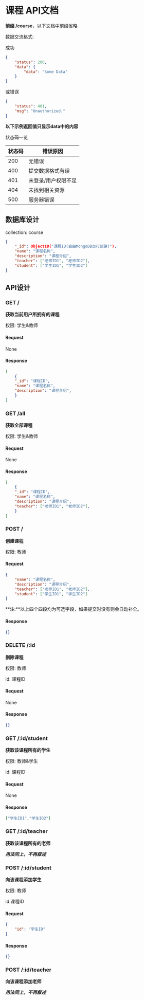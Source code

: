 # 课程 API文档

**前缀 /course**，以下文档中前缀省略

数据交流格式:

成功

```json
{
    "status": 200,
    "data": {
        "data": "Some Data"
    }
}
```

或错误

```json
{
    "status": 401,
    "msg": "Unauthorized."
}
```



**以下示例返回值只显示data中的内容**



状态码一览

| 状态码 | 错误原因            |
| ------ | ------------------- |
| 200    | 无错误              |
| 400    | 提交数据格式有误    |
| 401    | 未登录/用户权限不足 |
| 404    | 未找到相关资源      |
| 500    | 服务器错误          |



## 数据库设计

collection: course

```json
{
    "_id": ObjectID("课程ID(会由MongoDB自行创建)"),
    "name": "课程名称",
    "description": "课程介绍",
    "teacher": ["老师ID1", "老师ID2"],
	"student": ["学生ID1", "学生ID2"]
}
```



## API设计

### GET /

**获取当前用户所拥有的课程**

权限: 学生&教师



#### Request

None

#### Response

```json
[
    {
    "_id": "课程ID",
    "name": "课程名称",
    "description": "课程介绍",
	}
]
```



### GET /all

**获取全部课程**

权限: 学生&教师

#### Request

None

#### Response

```json
[
    {
    "_id": "课程ID",
    "name": "课程名称",
    "description": "课程介绍",
    "teacher": ["老师ID1", "老师ID2"],
	}
]
```



### POST /

**创建课程**

权限: 教师

#### Request

```json
{
    "name": "课程名称",
    "description": "课程介绍",
    "teacher": ["老师ID1", "老师ID2"],
	"student": ["学生ID1", "学生ID2"]
}
```

**注:**以上四个四段均为可选字段，如果提交时没有则会自动补全。

#### Response

```json
{}
```



### DELETE /:id

**删除课程**

权限: 教师

id: 课程ID

#### Request

None

#### Response

```json
{}
```



### GET /:id/student

**获取该课程所有的学生**

权限: 教师&学生

id: 课程ID

#### Request

None

#### Response

```json
["学生ID1","学生ID2"]
```



### GET /:id/teacher

**获取该课程所有的老师**

***用法同上，不再叙述***



### POST /:id/student

**向该课程添加学生**

权限: 教师

id:课程ID

#### Request

```json
{
    "id": "学生ID"
}
```

#### Response

```json
{}
```



### POST /:id/teacher

**向该课程添加老师**

***用法同上，不再叙述***